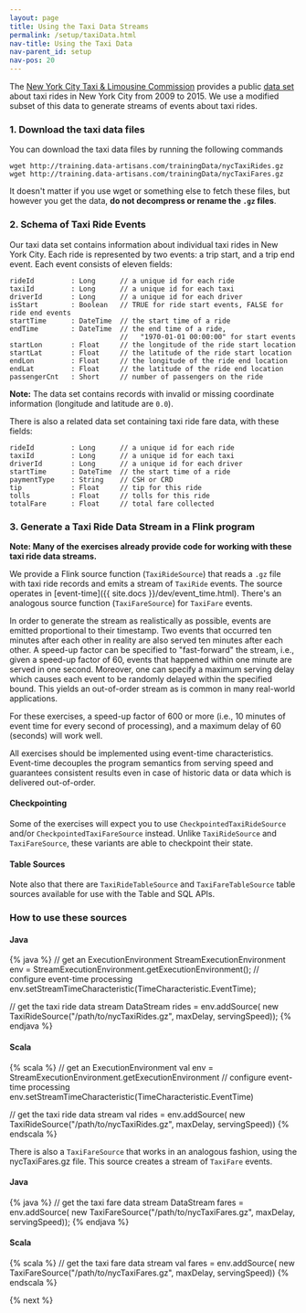 ```yaml
---
layout: page
title: Using the Taxi Data Streams
permalink: /setup/taxiData.html
nav-title: Using the Taxi Data
nav-parent_id: setup
nav-pos: 20
---
```


The [New York City Taxi & Limousine Commission](http://www.nyc.gov/html/tlc/html/home/home.shtml) provides a public [data set](https://uofi.app.box.com/NYCtaxidata) about taxi rides in New York City from 2009 to 2015. We use a modified subset of this data to generate streams of events about taxi rides.

### 1. Download the taxi data files

You can download the taxi data files by running the following commands

~~~~
wget http://training.data-artisans.com/trainingData/nycTaxiRides.gz
wget http://training.data-artisans.com/trainingData/nycTaxiFares.gz
~~~~

It doesn't matter if you use wget or something else to fetch these files, but however you get the data, **do not decompress or rename the `.gz` files**.

### 2. Schema of Taxi Ride Events

Our taxi data set contains information about individual taxi rides in New York City.
Each ride is represented by two events: a trip start, and a trip end event.
Each event consists of eleven fields:

~~~
rideId         : Long      // a unique id for each ride
taxiId         : Long      // a unique id for each taxi
driverId       : Long      // a unique id for each driver
isStart        : Boolean   // TRUE for ride start events, FALSE for ride end events
startTime      : DateTime  // the start time of a ride
endTime        : DateTime  // the end time of a ride,
                           //   "1970-01-01 00:00:00" for start events
startLon       : Float     // the longitude of the ride start location
startLat       : Float     // the latitude of the ride start location
endLon         : Float     // the longitude of the ride end location
endLat         : Float     // the latitude of the ride end location
passengerCnt   : Short     // number of passengers on the ride
~~~

**Note:** The data set contains records with invalid or missing coordinate information (longitude and latitude are `0.0`).

There is also a related data set containing taxi ride fare data, with these fields:

~~~
rideId         : Long      // a unique id for each ride
taxiId         : Long      // a unique id for each taxi
driverId       : Long      // a unique id for each driver
startTime      : DateTime  // the start time of a ride
paymentType    : String    // CSH or CRD
tip            : Float     // tip for this ride
tolls          : Float     // tolls for this ride
totalFare      : Float     // total fare collected
~~~

### 3. Generate a Taxi Ride Data Stream in a Flink program

**Note: Many of the exercises already provide code for working with these taxi ride data streams.**

We provide a Flink source function (`TaxiRideSource`) that reads a `.gz` file with taxi ride records and emits a stream of `TaxiRide` events. The source operates in [event-time]({{ site.docs }}/dev/event_time.html). There's an analogous source function (`TaxiFareSource`) for `TaxiFare` events.

In order to generate the stream as realistically as possible, events are emitted proportional to their timestamp. Two events that occurred ten minutes after each other in reality are also served ten minutes after each other. A speed-up factor can be specified to "fast-forward" the stream, i.e., given a speed-up factor of 60, events that happened within one minute are served in one second. Moreover, one can specify a maximum serving delay which causes each event to be randomly delayed within the specified bound. This yields an out-of-order stream as is common in many real-world applications.

For these exercises, a speed-up factor of 600 or more (i.e., 10 minutes of event time for every second of processing), and a maximum delay of 60 (seconds) will work well.

All exercises should be implemented using event-time characteristics. Event-time decouples the program semantics from serving speed and guarantees consistent results even in case of historic data or data which is delivered out-of-order.

#### Checkpointing

Some of the exercises will expect you to use `CheckpointedTaxiRideSource` and/or `CheckpointedTaxiFareSource` instead. Unlike `TaxiRideSource` and `TaxiFareSource`, these variants are able to checkpoint their state.

#### Table Sources

Note also that there are `TaxiRideTableSource` and `TaxiFareTableSource` table sources available for use with the Table and SQL APIs.

### How to use these sources

#### Java

{% java %}
// get an ExecutionEnvironment
StreamExecutionEnvironment env =
  StreamExecutionEnvironment.getExecutionEnvironment();
// configure event-time processing
env.setStreamTimeCharacteristic(TimeCharacteristic.EventTime);

// get the taxi ride data stream
DataStream<TaxiRide> rides = env.addSource(
  new TaxiRideSource("/path/to/nycTaxiRides.gz", maxDelay, servingSpeed));
{% endjava %}

#### Scala

{% scala %}
// get an ExecutionEnvironment
val env = StreamExecutionEnvironment.getExecutionEnvironment
// configure event-time processing
env.setStreamTimeCharacteristic(TimeCharacteristic.EventTime)

// get the taxi ride data stream
val rides = env.addSource(
  new TaxiRideSource("/path/to/nycTaxiRides.gz", maxDelay, servingSpeed))
{% endscala %}

There is also a `TaxiFareSource` that works in an analogous fashion, using the nycTaxiFares.gz file. This source creates a stream of `TaxiFare` events.

#### Java

{% java %}
// get the taxi fare data stream
DataStream<TaxiFare> fares = env.addSource(
  new TaxiFareSource("/path/to/nycTaxiFares.gz", maxDelay, servingSpeed));
{% endjava %}

#### Scala

{% scala %}
// get the taxi fare data stream
val fares = env.addSource(
  new TaxiFareSource("/path/to/nycTaxiFares.gz", maxDelay, servingSpeed))
{% endscala %}

{% next %}
